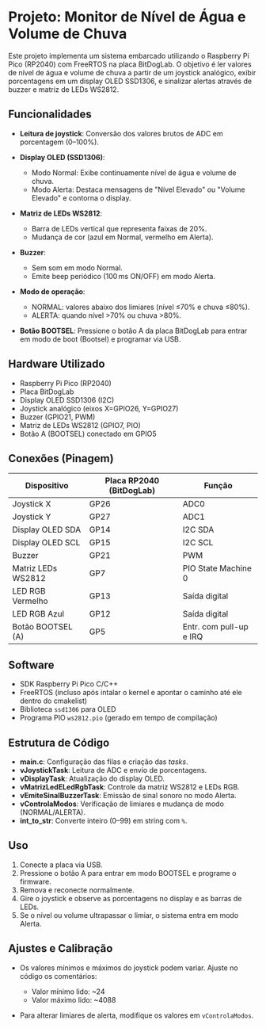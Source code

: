# Projeto: Monitor de Nível de Água e Volume de Chuva

Este projeto implementa um sistema embarcado utilizando o Raspberry Pi Pico (RP2040) com FreeRTOS na placa BitDogLab. O objetivo é ler valores de nível de água e volume de chuva a partir de um joystick analógico, exibir porcentagens em um display OLED SSD1306, e sinalizar alertas através de buzzer e matriz de LEDs WS2812.

## Funcionalidades

* **Leitura de joystick**: Conversão dos valores brutos de ADC em porcentagem (0–100%).
* **Display OLED (SSD1306)**:

  * Modo Normal: Exibe continuamente nível de água e volume de chuva.
  * Modo Alerta: Destaca mensagens de "Nível Elevado" ou "Volume Elevado" e contorna o display.
* **Matriz de LEDs WS2812**:

  * Barra de LEDs vertical que representa faixas de 20%.
  * Mudança de cor (azul em Normal, vermelho em Alerta).
* **Buzzer**:

  * Sem som em modo Normal.
  * Emite beep periódico (100 ms ON/OFF) em modo Alerta.
* **Modo de operação**:

  * NORMAL: valores abaixo dos limiares (nível ≤70% e chuva ≤80%).
  * ALERTA: quando nível >70% ou chuva >80%.
* **Botão BOOTSEL**: Pressione o botão A da placa BitDogLab para entrar em modo de boot (Bootsel) e programar via USB.

## Hardware Utilizado

* Raspberry Pi Pico (RP2040)
* Placa BitDogLab
* Display OLED SSD1306 (I2C)
* Joystick analógico (eixos X=GPIO26, Y=GPIO27)
* Buzzer (GPIO21, PWM)
* Matriz de LEDs WS2812 (GPIO7, PIO)
* Botão A (BOOTSEL) conectado em GPIO5

## Conexões (Pinagem)

| Dispositivo        | Placa RP2040 (BitDogLab) | Função                  |
| ------------------ | ------------------------ | ----------------------- |
| Joystick X         | GP26                     | ADC0                    |
| Joystick Y         | GP27                     | ADC1                    |
| Display OLED SDA   | GP14                     | I2C SDA                 |
| Display OLED SCL   | GP15                     | I2C SCL                 |
| Buzzer             | GP21                     | PWM                     |
| Matriz LEDs WS2812 | GP7                      | PIO State Machine 0     |
| LED RGB Vermelho   | GP13                     | Saída digital           |
| LED RGB Azul       | GP12                     | Saída digital           |
| Botão BOOTSEL (A)  | GP5                      | Entr. com pull-up e IRQ |

## Software

* SDK Raspberry Pi Pico C/C++
* FreeRTOS (incluso após intalar o kernel e apontar o caminho até ele dentro do cmakelist)
* Biblioteca `ssd1306` para OLED
* Programa PIO `ws2812.pio` (gerado em tempo de compilação)

## Estrutura de Código

* **main.c**: Configuração das filas e criação das *tasks*.
* **vJoystickTask**: Leitura de ADC e envio de porcentagens.
* **vDisplayTask**: Atualização do display OLED.
* **vMatrizLedELedRgbTask**: Controle da matriz WS2812 e LEDs RGB.
* **vEmiteSinalBuzzerTask**: Emissão de sinal sonoro no modo Alerta.
* **vControlaModos**: Verificação de limiares e mudança de modo (NORMAL/ALERTA).
* **int\_to\_str**: Converte inteiro (0–99) em string com `%`.


## Uso

1. Conecte a placa via USB.
2. Pressione o botão A para entrar em modo BOOTSEL e programe o firmware.
3. Remova e reconecte normalmente.
4. Gire o joystick e observe as porcentagens no display e as barras de LEDs.
5. Se o nível ou volume ultrapassar o limiar, o sistema entra em modo Alerta.

## Ajustes e Calibração

* Os valores mínimos e máximos do joystick podem variar. Ajuste no código os comentários:

  * Valor mínimo lido: \~24
  * Valor máximo lido: \~4088
* Para alterar limiares de alerta, modifique os valores em `vControlaModos`.

